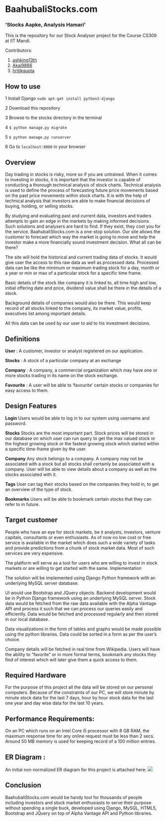 # BaahubaliStocks.com
### 'Stocks Aapke, Analysis Hamari’

This is the repository for our Stock Analyser project for the Course CS309 at IIT Mandi.

Contributors:
1. [ashking13th](https://github.com/ashking13th)
2. [Akai9866](https://github.com/Akai9866)
3. [hritikgupta](https://github.com/hritikgupta)

## How to use
1 Install Django
`sudo apt-get install python3-django`

2 Download this repository

3 Browse to the stocks directory in the terminal

4 `$ python manage.py migrate`

5 `$ python manage.py runserver`

6 Go to `localhost:8080` in your browser

## Overview
Day trading in stocks is risky, more so if you are untrained. When it comes to investing in stocks, it is important that the investor is capable of conducting a thorough technical analysis of stock charts. Technical analysis is used to define the process of forecasting future price movements based on the past price movements within stock charts. It is with the help of technical analysis that investors are able to make financial decisions of buying, holding, or selling stocks. 

By studying and evaluating past and current data, investors and traders attempts to gain an edge in the markets by making informed decisions. Such solutions and analysers are hard to find. If they exist, they cost you for the service.
BaahubaliStocks.com is a one-stop solution. Our site allows the customer to forecast which way the market is going to move and help the investor make a more financially sound investment decision. 
What all can be there?

The site will hold the historical and current trading data of stocks. It would give user the access to this raw data as well as processed data. Processed data can be like the minimum or maximum trading stock for a day, month or a year or min or max of a particular stock for a specific time frame.

Basic details of the stock like company it is linked to, all time high and low, initial offering date and price, dividend value shall be there in the details of a stock.

Background details of companies would also be there. This would keep record of all stocks linked to the company, its market value, profits, executives list among important details.

All this data can be used by our user to aid to his investment decisions.

## Definitions
**User** :	A customer, investor or analyst registered on our application.

**Stocks** :    A stock of a particular company at an exchange

**Company** :  A company, a commercial organization which may have one or more stocks trading in its name on the stock exchange.

**Favourite** : A user will be able to ‘favourite’ certain stocks or companies for easy access to them. 

## Design Features
**Login**
Users would be able to log in to our system using username and password.

**Stocks**
Stocks are the most important part. Stock prices will be stored in our database on which user can run query to get the max valued stock or the highest growing stock or the fastest growing stock which started within a specific time-frame given by the user.

**Company**
Any stock belongs to a company. A company may not be associated with a stock but all stocks shall certainly be associated with a company. User will be able to view details about a company as well as the stocks associated with it.

**Tags**
User can tag their stocks based on the companies they hold in, to get an overview of the type of stock.

**Bookmarks**
Users will be able to bookmark certain stocks that they can refer to in future.

## Target customer

People who have an eye for stock markets, be it analysts, investors, venture capitals, consultants or even enthusiasts.
As of now no low cost or free service is available in the market which does such a wide variety of tasks and provide predictions from a chunk of stock market data. Most of such services are very expensive. 

The platform will serve as a tool for users who are willing to invest in stock markets or are willing to get started with the same. 
Implementation

The solution will be implemented using Django Python framework with an underlying MySQL server database.

UI would use Bootstrap and JQuery objects. Backend development would be in Python Django framework using an underlying MySQL server.
Stock data would be fetched from the raw data available with the Alpha Vantage API and process it such that we can process our queries easily and efficiently. Data would be fetched and processed regularly and then stored in our local database.

Data visualizations in the form of tables and graphs would be made possible using the python libraries. Data could be sorted in a form as per the user’s choice. 

Company details will be fetched in real time from Wikipedia.
Users will have the ability to “favorite” or in more formal terms, bookmark any stocks they find of interest which will later give them a quick access to them.

## Required Hardware
For the purpose of this project all the data will be stored on our personal computers. Because of the constraints of our PC, we will store minute by minute stock data for the last 7 days, hour by hour stock data for the last one year and day wise data for the last 10 years.

## Performance Requirements:
On an PC which runs on an Intel Core i5 processor with 8 GB RAM, the maximum response time for any online request must be less than 2 secs. Around 50 MB memory is used for keeping record of a 100 million entries.

## ER Diagram :
An initial non normalized ER diagram for this project is attached here: 
![](https://github.com/ashking13th/baahubalistocks/blob/basic-structure/images/er-diag.PNG)

## Conclusion
BaahubaliStocks.com would be handy tool for thousands of people including investors and stock market enthusiasts to serve their purpose without spending a single buck, developed using Django, MySQL, HTML5, Bootstrap and JQuery on top of Alpha Vantage API and Python libraries. 
